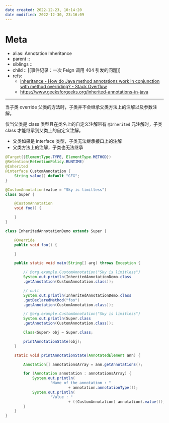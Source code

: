 ```yaml
---
date created: 2022-12-23, 10:14:20
date modified: 2022-12-30, 23:16:09
---
```


# Meta

- alias: Annotation Inheritance
- parent ::
- siblings ::
- child :: [[事件记录：一次 Feign 调用 404 引发的问题]]
- refs:
    - [inheritance - How do Java method annotations work in conjunction with method overriding? - Stack Overflow](https://stackoverflow.com/questions/10082619/how-do-java-method-annotations-work-in-conjunction-with-method-overriding)
    - https://www.geeksforgeeks.org/inherited-annotations-in-java

---

当子类 override 父类的方法时，子类并不会继承父类方法上的注解以及参数注解。

仅当父类是 class 类型且在类名上的自定义注解带有 `@Inherited` 元注解时，子类 class 才能继承到父类上的自定义注解。

- 父类如果是 interface 类型，子类无法继承接口上的注解
- 父类方法上的注解，子类也无法继承

```java
@Target({ElementType.TYPE, ElementType.METHOD})
@Retention(RetentionPolicy.RUNTIME)
@Inherited
@interface CustomAnnotation {
    String value() default "GFG";
}

@CustomAnnotation(value = "Sky is limitless")
class Super {

    @CustomAnnotation
    void foo() {

    }
}

class InheritedAnnotationDemo extends Super {

    @Override
    public void foo() {

    }

    public static void main(String[] arg) throws Exception {

        // @org.example.CustomAnnotation("Sky is limitless")
        System.out.println(InheritedAnnotationDemo.class
        .getAnnotation(CustomAnnotation.class));

        // null
        System.out.println(InheritedAnnotationDemo.class
        .getDeclaredMethod("foo")
        .getAnnotation(CustomAnnotation.class));

        // @org.example.CustomAnnotation("Sky is limitless")
        System.out.println(Super.class
        .getAnnotation(CustomAnnotation.class));

        Class<Super> obj = Super.class;

        printAnnotationState(obj);
    }

    static void printAnnotationState(AnnotatedElement ann) {

        Annotation[] annotationsArray = ann.getAnnotations();

        for (Annotation annotation : annotationsArray) {
            System.out.println(
                    "Name of the annotation : "
                            + annotation.annotationType());
            System.out.println(
                    "Value : "
                            + ((CustomAnnotation) annotation).value());
        }
    }
}
```
